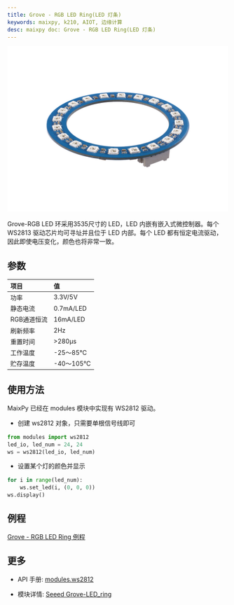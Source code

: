 ```yaml
---
title: Grove - RGB LED Ring(LED 灯条)
keywords: maixpy, k210, AIOT, 边缘计算
desc: maixpy doc: Grove - RGB LED Ring(LED 灯条)
---
```



<div class="grove_pic">
<img src="../../../assets/hardware/module_grove/grove_led_ring.jpg">
</div>

Grove-RGB LED 环采用3535尺寸的 LED，LED 内嵌有嵌入式微控制器。每个 WS2813 驱动芯片均可寻址并且位于 LED 内部。每个 LED 都有恒定电流驱动，因此即使电压变化，颜色也将非常一致。

## 参数

|项目 |	值  |
|:---|:---|
|功率 | 3.3V/5V|
|静态电流 |0.7mA/LED|
|RGB通道恒流 |16mA/LED|
|刷新频率  |2Hz|
|重置时间  |>280μs|
|工作温度  |-25～85℃|
|贮存温度  |-40～105℃| 

## 使用方法

MaixPy 已经在 modules 模块中实现有 WS2812 驱动。

* 创建 ws2812 对象，只需要单根信号线即可

```python
from modules import ws2812
led_io, led_num = 24, 24
ws = ws2812(led_io, led_num)
```

* 设置某个灯的颜色并显示

```python
for i in range(led_num):
    ws.set_led(i, (0, 0, 0))
ws.display()
```

## 例程

[Grove - RGB LED Ring 例程](https://github.com/sipeed/MaixPy_scripts/blob/master/modules/grove/ws2812/ws2812.py)

## 更多

* API 手册: [modules.ws2812](../../api_reference/extend/ws2812.md)

* 模块详情: [Seeed Grove-LED_ring](https://wiki.seeedstudio.com/Grove-LED_ring/)